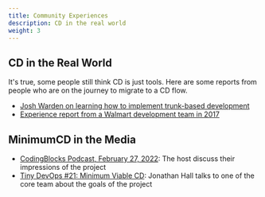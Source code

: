```yaml
---
title: Community Experiences
description: CD in the real world
weight: 3
---
```


## CD in the Real World

It's true, some people still think CD is just tools. Here are some reports from people who are on the journey to migrate to a CD flow.

- [Josh Warden on learning how to implement trunk-based development](https://jessewarden.com/2022/01/trunk-based-development-retro.html)
- [Experience report from a Walmart development team in 2017](https://www.youtube.com/watch?v=MHK16QNVXXU&t=6s)

## MinimumCD in the Media

- [CodingBlocks Podcast, February 27, 2022](https://www.codingblocks.net/podcast/minimum-viable-continuous-delivery/): The host discuss their impressions of the project
- [Tiny DevOps #21: Minimum Viable CD](https://jhall.io/archive/2021/11/30/minimum-viable-continuous-delivery/): Jonathan Hall talks to one of the core team about the goals of the project